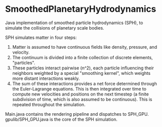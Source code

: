 # SmoothedPlanetaryHydrodynamics
Java implementation of smoothed particle hydrodynamics (SPH), to simulate the collisions of planetary scale bodies.

SPH simulates matter in four steps:
1. Matter is assumed to have continuous fields like density, pressure, and velocity.
2. The continuum is divided into a finite collection of discrete elements, "particles".
3. These particles interact pairwise (n^2), each particle influencing their neighbors weighted by a special "smoothing kernel", which weights more distant interactions weakly.
4. The sum of these interactions provides a net force determined through the Euler-Lagrange equations. This is then integrated over time to compute new velocities and positions on the next timestep
   (a finite subdivision of time, which is also assumed to be continuous). This is repeated throughout the simulation.

Main.java contains the rendering pipeline and dispatches to SPH_GPU.
gpulib/SPH_GPU.java is the core of the SPH simulation.

